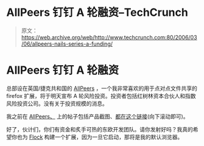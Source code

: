 # AllPeers 钉钉 A 轮融资–TechCrunch

> 原文：<https://web.archive.org/web/http://www.techcrunch.com:80/2006/03/06/allpeers-nails-series-a-funding/>

# AllPeers 钉钉 A 轮融资

 [](https://web.archive.org/web/20201204233930/http://www.allpeers.com/) 总部设在英国/捷克共和国的 [AllPeers](https://web.archive.org/web/20201204233930/http://www.allpeers.com/) ，一个我非常喜欢的用于点对点文件共享的 firefox 扩展，将于明天宣布 A 轮风险投资。投资者包括红树林资本合伙人和指数风险投资公司。没有关于投资规模的消息。

我之前在 [AllPeers、](https://web.archive.org/web/20201204233930/https://crunchbase.com/organization/allpeers) 上的帖子包括产品截图、[都在这个链接](https://web.archive.org/web/20201204233930/http://www.beta.techcrunch.com/tag/AllPeers/)(向下滚动即可)。

好了，伙计们，你们有资金和炙手可热的东欧开发团队。请你发射好吗？我真的希望你也为 [Flock](https://web.archive.org/web/20201204233930/http://www.beta.techcrunch.com/tag/Flock/) 构建一个扩展，因为一旦它启动，那将是我的默认浏览器。